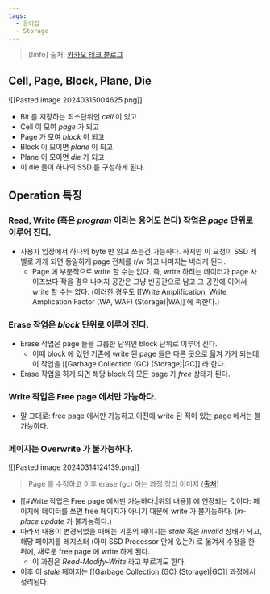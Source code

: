 ```yaml
---
tags:
  - 용어집
  - Storage
---
```

> [!info] 출처: [카카오 테크 블로그](https://tech.kakao.com/2016/07/15/coding-for-ssd-part-3/)

## Cell, Page, Block, Plane, Die

![[Pasted image 20240315004625.png]]

- Bit 를 저장하는 최소단위인 *cell* 이 있고
- Cell 이 모여 *page* 가 되고
- Page 가 모여 *block* 이 되고
- Block 이 모이면 *plane* 이 되고
- Plane 이 모이면 *die* 가 되고
- 이 die 들이 하나의 SSD 를 구성하게 된다.

## Operation 특징

### Read, Write (혹은 *program* 이라는 용어도 쓴다) 작업은 *page* 단위로 이루어 진다.

- 사용자 입장에서 하나의 byte 만 읽고 쓰는건 가능하다. 하지만 이 요청이 SSD 레벨로 가게 되면 동일하게 page 전체를 r/w 하고 나머지는 버리게 된다.
	- Page 에 부분적으로 write 할 수는 없다. 즉, write 하려는 데이터가 page 사이즈보다 작을 경우 나머지 공간은 그냥 빈공간으로 남고 그 공간에 이어서 write 할 수는 없다. (이러한 경우도 [[Write Amplification, Write Amplication Factor (WA, WAF) (Storage)|WA]] 에 속한다.)

### Erase 작업은 *block* 단위로 이루어 진다.

- Erase 작업은 page 들을 그룹한 단위인 block 단위로 이루어 진다.
	- 이때 block 에 있던 기존에 write 된 page 들은 다른 곳으로 옮겨 가게 되는데, 이 작업을 [[Garbage Collection (GC) (Storage)|GC]] 라 한다.
- Erase 작업을 하게 되면 해당 block 의 모든 page 가 *free* 상태가 된다.

### Write 작업은 Free page 에서만 가능하다.

- 말 그대로: free page 에서만 가능하고 이전에 write 된 적이 있는 page 에서는 불가능하다.

### 페이지는 Overwrite 가 불가능하다.

![[Pasted image 20240314124139.png]]
> Page 를 수정하고 이후 erase (gc) 하는 과정 정리 이미지 ([출처](https://codecapsule.com/2014/02/12/coding-for-ssds-part-3-pages-blocks-and-the-flash-translation-layer/))

- [[#Write 작업은 Free page 에서만 가능하다.|위의 내용]] 에 연장되는 것이다: 페이지에 데이터를 쓰면 free 페이지가 아니기 때문에 write 가 불가능하다. (*in-place update* 가 불가능하다.)
- 따라서 내용이 변경되었을 때에는 기존의 페이지는 *stale* 혹은 *invalid* 상태가 되고, 해당 페이지를 레지스터 (아마 SSD Processor 안에 있는?) 로 옮겨서 수정을 한 뒤에, 새로운 free page 에 write 하게 된다.
	- 이 과정은 *Read-Modify-Write* 라고 부르기도 한다.
- 이후 이 *stale* 페이지는 [[Garbage Collection (GC) (Storage)|GC]] 과정에서 정리된다.